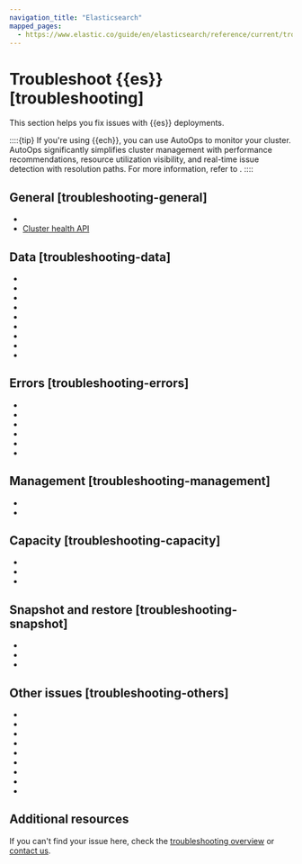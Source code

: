 ```yaml
---
navigation_title: "Elasticsearch"
mapped_pages:
  - https://www.elastic.co/guide/en/elasticsearch/reference/current/troubleshooting.html
---
```


# Troubleshoot {{es}} [troubleshooting]

This section helps you fix issues with {{es}} deployments.

::::{tip}
If you're using {{ech}}, you can use AutoOps to monitor your cluster. AutoOps significantly simplifies cluster management with performance recommendations, resource utilization visibility, and real-time issue detection with resolution paths. For more information, refer to [](/deploy-manage/monitor/autoops.md).
::::

## General [troubleshooting-general]

* [](/troubleshoot/elasticsearch/fix-common-cluster-issues.md)
* [Cluster health API](https://www.elastic.co/docs/api/doc/elasticsearch/group/endpoint-health_report)


## Data [troubleshooting-data]

* [](/troubleshoot/elasticsearch/fix-watermark-errors.md)
* [](/troubleshoot/elasticsearch/add-tier.md)
* [](/troubleshoot/elasticsearch/allow-all-cluster-allocation.md)
* [](/troubleshoot/elasticsearch/allow-all-index-allocation.md)
* [](/troubleshoot/elasticsearch/troubleshoot-migrate-to-tiers.md)
* [](/troubleshoot/elasticsearch/increase-tier-capacity.md)
* [](/troubleshoot/elasticsearch/increase-shard-limit.md)
* [](/troubleshoot/elasticsearch/increase-cluster-shard-limit.md)
* [](/troubleshoot/elasticsearch/corruption-troubleshooting.md)

## Errors [troubleshooting-errors]

* [](/troubleshoot/elasticsearch/all-shards-failed.md)
* [](/troubleshoot/elasticsearch/failed-to-parse-field-of-type.md)
* [](/troubleshoot/elasticsearch/unable-to-retrieve-node-fs-stats.md)
* [](/troubleshoot/elasticsearch/unable-to-parse-response-body.md)
* [](/troubleshoot/elasticsearch/updating-number-of-replicas-to-for-indices.md)
* [](/troubleshoot/elasticsearch/memory-locking-error.md)

## Management [troubleshooting-management]

* [](/troubleshoot/elasticsearch/start-ilm.md)
* [](/troubleshoot/elasticsearch/index-lifecycle-management-errors.md)


## Capacity [troubleshooting-capacity]

* [](/troubleshoot/elasticsearch/fix-data-node-out-of-disk.md)
* [](/troubleshoot/elasticsearch/fix-master-node-out-of-disk.md)
* [](/troubleshoot/elasticsearch/fix-other-node-out-of-disk.md)


## Snapshot and restore [troubleshooting-snapshot]

* [](/troubleshoot/elasticsearch/restore-from-snapshot.md)
* [](/troubleshoot/elasticsearch/add-repository.md)
* [](/troubleshoot/elasticsearch/repeated-snapshot-failures.md)


## Other issues [troubleshooting-others]

* [](/troubleshoot/elasticsearch/troubleshooting-unstable-cluster.md)
* [](/troubleshoot/elasticsearch/discovery-troubleshooting.md)
* [](/troubleshoot/elasticsearch/monitoring-troubleshooting.md)
* [](/troubleshoot/elasticsearch/transform-troubleshooting.md)
* [](/troubleshoot/elasticsearch/watcher-troubleshooting.md)
* [](/troubleshoot/elasticsearch/troubleshooting-searches.md)
* [](/troubleshoot/elasticsearch/troubleshooting-shards-capacity-issues.md)
* [](/troubleshoot/elasticsearch/troubleshooting-unbalanced-cluster.md)
* [](/troubleshoot/elasticsearch/remote-clusters.md)

## Additional resources
If you can't find your issue here, check the [troubleshooting overview](/troubleshoot/index.md) or [contact us](/troubleshoot/index.md#contact-us).
